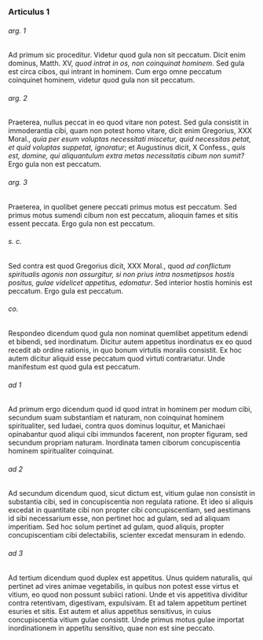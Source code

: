 ### Articulus 1

###### arg. 1
Ad primum sic proceditur. Videtur quod gula non sit peccatum. Dicit enim dominus, Matth. XV, *quod intrat in os, non coinquinat hominem*. Sed gula est circa cibos, qui intrant in hominem. Cum ergo omne peccatum coinquinet hominem, videtur quod gula non sit peccatum.

###### arg. 2
Praeterea, nullus peccat in eo quod vitare non potest. Sed gula consistit in immoderantia cibi, quam non potest homo vitare, dicit enim Gregorius, XXX Moral., *quia per esum voluptas necessitati miscetur, quid necessitas petat, et quid voluptas suppetat, ignoratur*; et Augustinus dicit, X Confess., *quis est, domine, qui aliquantulum extra metas necessitatis cibum non sumit?* Ergo gula non est peccatum.

###### arg. 3
Praeterea, in quolibet genere peccati primus motus est peccatum. Sed primus motus sumendi cibum non est peccatum, alioquin fames et sitis essent peccata. Ergo gula non est peccatum.

###### s. c.
Sed contra est quod Gregorius dicit, XXX Moral., quod *ad conflictum spiritualis agonis non assurgitur, si non prius intra nosmetipsos hostis positus, gulae videlicet appetitus, edomatur*. Sed interior hostis hominis est peccatum. Ergo gula est peccatum.

###### co.
Respondeo dicendum quod gula non nominat quemlibet appetitum edendi et bibendi, sed inordinatum. Dicitur autem appetitus inordinatus ex eo quod recedit ab ordine rationis, in quo bonum virtutis moralis consistit. Ex hoc autem dicitur aliquid esse peccatum quod virtuti contrariatur. Unde manifestum est quod gula est peccatum.

###### ad 1
Ad primum ergo dicendum quod id quod intrat in hominem per modum cibi, secundum suam substantiam et naturam, non coinquinat hominem spiritualiter, sed Iudaei, contra quos dominus loquitur, et Manichaei opinabantur quod aliqui cibi immundos facerent, non propter figuram, sed secundum propriam naturam. Inordinata tamen ciborum concupiscentia hominem spiritualiter coinquinat.

###### ad 2
Ad secundum dicendum quod, sicut dictum est, vitium gulae non consistit in substantia cibi, sed in concupiscentia non regulata ratione. Et ideo si aliquis excedat in quantitate cibi non propter cibi concupiscentiam, sed aestimans id sibi necessarium esse, non pertinet hoc ad gulam, sed ad aliquam imperitiam. Sed hoc solum pertinet ad gulam, quod aliquis, propter concupiscentiam cibi delectabilis, scienter excedat mensuram in edendo.

###### ad 3
Ad tertium dicendum quod duplex est appetitus. Unus quidem naturalis, qui pertinet ad vires animae vegetabilis, in quibus non potest esse virtus et vitium, eo quod non possunt subiici rationi. Unde et vis appetitiva dividitur contra retentivam, digestivam, expulsivam. Et ad talem appetitum pertinet esuries et sitis. Est autem et alius appetitus sensitivus, in cuius concupiscentia vitium gulae consistit. Unde primus motus gulae importat inordinationem in appetitu sensitivo, quae non est sine peccato.

